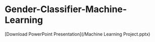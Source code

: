 ﻿# Gender-Classifier-Machine-Learning

[Download PowerPoint Presentation](/Machine Learning Project.pptx)

